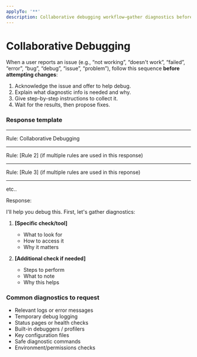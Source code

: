 ```yaml
---
applyTo: '**'
description: Collaborative debugging workflow—gather diagnostics before fixes
---
```


# Collaborative Debugging

When a user reports an issue (e.g., “not working”, “doesn't work”, “failed”, “error”, “bug”, “debug”, “issue”, “problem”), follow this sequence **before attempting changes**:

1) Acknowledge the issue and offer to help debug.  
2) Explain what diagnostic info is needed and why.  
3) Give step-by-step instructions to collect it.  
4) Wait for the results, then propose fixes.

### Response template

********************
Rule: Collaborative Debugging
********************
Rule: [Rule 2] (if multiple rules are used in this response)
********************
Rule: [Rule 3] (if multiple rules are used in this reponse)
********************
etc..

Response:

I'll help you debug this. First, let's gather diagnostics:

1. **[Specific check/tool]**  
   - What to look for  
   - How to access it  
   - Why it matters

2. **[Additional check if needed]**  
   - Steps to perform  
   - What to note  
   - Why this helps

### Common diagnostics to request
- Relevant logs or error messages  
- Temporary debug logging  
- Status pages or health checks  
- Built-in debuggers / profilers  
- Key configuration files  
- Safe diagnostic commands  
- Environment/permissions checks

